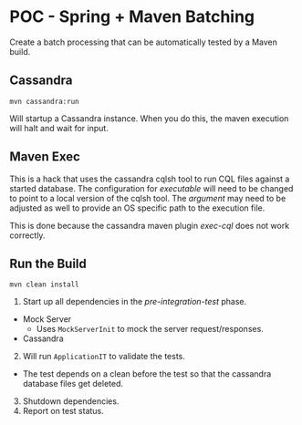 # POC - Spring + Maven Batching #
Create a batch processing that can be automatically tested by a Maven build.

## Cassandra ##

`mvn cassandra:run`

Will startup a Cassandra instance.  When you do this, the maven execution 
will halt and wait for input.

## Maven Exec ##
This is a hack that uses the cassandra cqlsh tool to run CQL files against a 
started database.  The configuration for *executable* will need to be changed 
to point to a local version of the cqlsh tool.  The *argument* may need to 
be adjusted as well to provide an OS specific path to the execution file.

This is done because the cassandra maven plugin *exec-cql* does not work 
correctly.

## Run the Build ##

`mvn clean install`

1. Start up all dependencies in the *pre-integration-test* phase.
  * Mock Server
    * Uses `MockServerInit` to mock the server request/responses.
  * Cassandra
2. Will run `ApplicationIT` to validate the tests.
  * The test depends on a clean before the test so that the cassandra database files get deleted.
3. Shutdown dependencies.
4. Report on test status.
